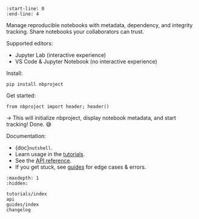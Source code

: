 ```{include} ../README.md
:start-line: 0
:end-line: 4
```

Manage reproducible notebooks with metadata, dependency, and integrity tracking.
Share notebooks your collaborators can trust.

Supported editors:

- Jupyter Lab (interactive experience)
- VS Code & Jupyter Notebook (no interactive experience)

Install:

```
pip install nbproject
```

Get started:

```
from nbproject import header; header()
```

→ This will initialize nbproject, display notebook metadata, and start tracking! Done. 😅

Documentation:

- {doc}`nutshell`.
- Learn usage in the [tutorials](tutorials/index).
- See the [API reference](api).
- If you get stuck, see [guides](guides/index) for edge cases & errors.

```{toctree}
:maxdepth: 1
:hidden:

tutorials/index
api
guides/index
changelog
```
